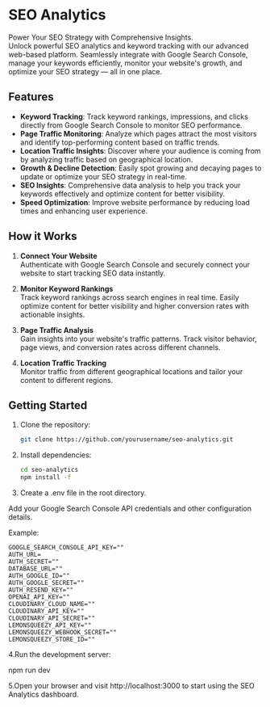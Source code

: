 # SEO Analytics

Power Your SEO Strategy with Comprehensive Insights.  
Unlock powerful SEO analytics and keyword tracking with our advanced web-based platform. Seamlessly integrate with Google Search Console, manage your keywords efficiently, monitor your website's growth, and optimize your SEO strategy — all in one place.

## Features

- **Keyword Tracking**: Track keyword rankings, impressions, and clicks directly from Google Search Console to monitor SEO performance.
- **Page Traffic Monitoring**: Analyze which pages attract the most visitors and identify top-performing content based on traffic trends.
- **Location Traffic Insights**: Discover where your audience is coming from by analyzing traffic based on geographical location.
- **Growth & Decline Detection**: Easily spot growing and decaying pages to update or optimize your SEO strategy in real-time.
- **SEO Insights**: Comprehensive data analysis to help you track your keywords effectively and optimize content for better visibility.
- **Speed Optimization**: Improve website performance by reducing load times and enhancing user experience.

## How it Works

1. **Connect Your Website**  
   Authenticate with Google Search Console and securely connect your website to start tracking SEO data instantly.

2. **Monitor Keyword Rankings**  
   Track keyword rankings across search engines in real time. Easily optimize content for better visibility and higher conversion rates with actionable insights.

3. **Page Traffic Analysis**  
   Gain insights into your website's traffic patterns. Track visitor behavior, page views, and conversion rates across different channels.

4. **Location Traffic Tracking**  
   Monitor traffic from different geographical locations and tailor your content to different regions.

## Getting Started

1. Clone the repository:
   ```bash
   git clone https://github.com/yourusername/seo-analytics.git


2. Install dependencies:
    ```bash
    cd seo-analytics
    npm install -f


3. Create a .env file in the root directory.

Add your Google Search Console API credentials and other configuration details.

  Example:

    GOOGLE_SEARCH_CONSOLE_API_KEY=""
    AUTH_URL=
    AUTH_SECRET=""
    DATABASE_URL=""
    AUTH_GOOGLE_ID=""
    AUTH_GOOGLE_SECRET=""
    AUTH_RESEND_KEY=""
    OPENAI_API_KEY=""
    CLOUDINARY_CLOUD_NAME=""
    CLOUDINARY_API_KEY=""
    CLOUDINARY_API_SECRET=""
    LEMONSQUEEZY_API_KEY=""
    LEMONSQUEEZY_WEBHOOK_SECRET=""
    LEMONSQUEEZY_STORE_ID=""

4.Run the development server:

  npm run dev

5.Open your browser and visit http://localhost:3000 to start using the SEO Analytics dashboard.

